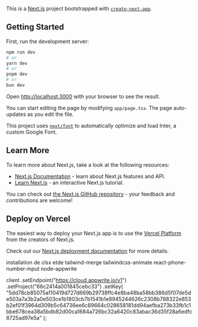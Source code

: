 This is a [Next.js](https://nextjs.org/) project bootstrapped with [`create-next-app`](https://github.com/vercel/next.js/tree/canary/packages/create-next-app).

## Getting Started

First, run the development server:

```bash
npm run dev
# or
yarn dev
# or
pnpm dev
# or
bun dev
```

Open [http://localhost:3000](http://localhost:3000) with your browser to see the result.

You can start editing the page by modifying `app/page.tsx`. The page auto-updates as you edit the file.

This project uses [`next/font`](https://nextjs.org/docs/basic-features/font-optimization) to automatically optimize and load Inter, a custom Google Font.

## Learn More

To learn more about Next.js, take a look at the following resources:

- [Next.js Documentation](https://nextjs.org/docs) - learn about Next.js features and API.
- [Learn Next.js](https://nextjs.org/learn) - an interactive Next.js tutorial.

You can check out [the Next.js GitHub repository](https://github.com/vercel/next.js/) - your feedback and contributions are welcome!

## Deploy on Vercel

The easiest way to deploy your Next.js app is to use the [Vercel Platform](https://vercel.com/new?utm_medium=default-template&filter=next.js&utm_source=create-next-app&utm_campaign=create-next-app-readme) from the creators of Next.js.

Check out our [Next.js deployment documentation](https://nextjs.org/docs/deployment) for more details.

installation de clsx etde tailwind-merge tailwindcss-animate react-phone-number-input
node-appwrite

client
.setEndpoint("https://cloud.appwrite.io/v1")
.setProject("66c2414a001845cebc33")
.setKey(
"5dd78cb85075a110419d727d669b29738ffc4e8ba48ba58bb386d5f07de5de503a7a3b2a0e503ce1b1803cb7b1541b1e8945244626c2308b788322e853b2ef01f3964d309b5c64736ee6c89664c028658181dd94aefba273b33fb1c1bbe678cea38a5bdb82d00ca1684a726bc32a6420c83abac36d35f28a6edfc8725ad97e5a"
);
